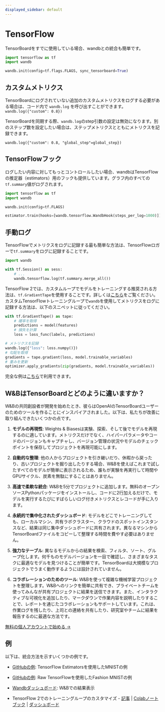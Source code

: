 ```yaml
---
displayed_sidebar: default
---
```

# TensorFlow

TensorBoardをすでに使用している場合、wandbとの統合も簡単です。

```python
import tensorflow as tf
import wandb

wandb.init(config=tf.flags.FLAGS, sync_tensorboard=True)
```

## カスタムメトリクス

TensorBoardにログされていない追加のカスタムメトリクスをログする必要がある場合は、コード内で `wandb.log` を呼び出すことができます。`wandb.log({"custom": 0.8}) `

TensorBoardを同期する際、`wandb.log`のstep引数の設定は無効になります。別のステップ数を設定したい場合は、ステップメトリクスとともにメトリクスを記録できます。

`wandb.log({"custom": 0.8, "global_step"=global_step})`

## TensorFlowフック

ログしたい内容に対してもっとコントロールしたい場合、wandbはTensorFlowの推定器（estimators）用のフックも提供しています。グラフ内のすべての`tf.summary`値がログされます。

```python
import tensorflow as tf
import wandb

wandb.init(config=tf.FLAGS)

estimator.train(hooks=[wandb.tensorflow.WandbHook(steps_per_log=1000)])
```
## 手動ログ

TensorFlowでメトリクスをログに記録する最も簡単な方法は、TensorFlowロガーで`tf.summary`をログに記録することです。

```python
import wandb

with tf.Session() as sess:
    # ...
    wandb.tensorflow.log(tf.summary.merge_all())
```

TensorFlow 2では、カスタムループでモデルをトレーニングする推奨される方法は、`tf.GradientTape`を使用することです。詳しくは[こちら](https://www.tensorflow.org/tutorials/customization/custom_training_walkthrough)をご覧ください。カスタムTensorFlowトレーニングループで`wandb`を使用してメトリクスをログに記録する方法は、以下のスニペットに従ってください。

```python
with tf.GradientTape() as tape:
    # 確率を取得
    predictions = model(features)
    # 損失を計算
    loss = loss_func(labels, predictions)

# メトリクスを記録
wandb.log({"loss": loss.numpy()})
# 勾配を取得
gradients = tape.gradient(loss, model.trainable_variables)
# 重みを更新
optimizer.apply_gradients(zip(gradients, model.trainable_variables))
```

完全な例は[こちら](https://www.wandb.com/articles/wandb-customizing-training-loops-in-tensorflow-2)で利用できます。
## W&BはTensorBoardとどのように違いますか？

W&Bの共同創設者が開発を始めたとき、彼らはOpenAIのTensorBoardユーザーのためのツールを作ることにインスパイアされました。以下は、私たちが改善に取り組んできたいくつかの点です。

1. **モデルの再現性**: Weights & Biasesは実験、探索、そして後でモデルを再現するのに適しています。メトリクスだけでなく、ハイパーパラメータやコードのバージョンもキャプチャし、バージョン管理の状況やモデルのチェックポイントを保存してプロジェクトを再現可能にします。

2. **自動的な整理**: 他の人からプロジェクトを引き継いだり、休暇から戻ったり、古いプロジェクトを掘り出したりする場合、W&Bを使えばこれまで試したすべてのモデルが簡単に表示されるため、誰もが実験を再実行して時間やGPUサイクル、炭素を無駄にすることはありません。

3. **高速で柔軟な統合**: W&Bを5分でプロジェクトに追加します。無料のオープンソースPythonパッケージをインストールし、コードに2行加えるだけで、モデルを実行するたびにすばらしいログ付きメトリクスとレコードが手に入ります。

4. **永続的で集中化されたダッシュボード**: モデルをどこでトレーニングしても、ローカルマシン、共有ラボクラスター、クラウドのスポットインスタンスなど、結果は同じ集中ダッシュボードに共有されます。異なるマシンからTensorBoardファイルをコピーして整理する時間を費やす必要はありません。

5. **強力なテーブル**: 異なるモデルからの結果を検索、フィルタ、ソート、グループ化します。何千ものモデルバージョンを一目で確認し、さまざまなタスクに最適なモデルを見つけることが簡単です。TensorBoardは大規模なプロジェクトでうまく動作するようには設計されていません。

6. **コラボレーションのためのツール**: W&Bを使って複雑な機械学習プロジェクトを整理します。W&Bへのリンクを簡単に共有でき、プライベートチームを使ってみんなが共有プロジェクトに結果を送信できます。また、インタラクティブな可視化を追加したり、マークダウンで作業内容を説明したりすることで、レポートを通じたコラボレーションもサポートしています。これは、作業ログを残したり、上司との連絡を共有したり、研究室やチームに結果を報告するのに最適な方法です。

[無料の個人アカウントで始める →](https://wandb.ai)

## 例

以下は、統合方法を示すいくつかの例です。

* [GitHubの例](https://github.com/wandb/examples/blob/master/examples/tensorflow/tf-estimator-mnist/mnist.py): TensorFlow Estimatorsを使用したMNISTの例

* [GitHubの例](https://github.com/wandb/examples/blob/master/examples/tensorflow/tf-cnn-fashion/train.py): Raw TensorFlowを使用したFashion MNISTの例

* [Wandbダッシュボード](https://app.wandb.ai/l2k2/examples-tf-estimator-mnist/runs/p0ifowcb): W&Bでの結果表示

* TensorFlow 2でのトレーニングループのカスタマイズ - [記事](https://www.wandb.com/articles/wandb-customizing-training-loops-in-tensorflow-2) | [Colabノートブック](https://colab.research.google.com/drive/1JCpAbjkCFhYMT7LCQ399y35TS3jlMpvM) | [ダッシュボード](https://app.wandb.ai/sayakpaul/custom_training_loops_tf)